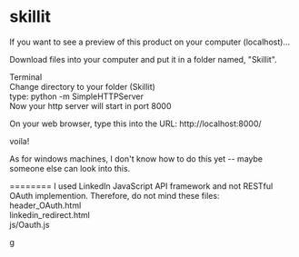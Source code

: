 skillit
=======
If you want to see a preview of this product on your computer (localhost)...

Download files into your computer and put it in a folder named, "Skillit".

Terminal<br>
Change directory to your folder (Skillit)<br>
type: python -m SimpleHTTPServer<br>
Now your http server will start in port 8000

On your web browser, type this into the URL: http://localhost:8000/

voila!

As for windows machines, I don't know how to do this yet -- maybe someone else can look into this.

========
I used LinkedIn JavaScript API framework and not RESTful OAuth implemention. Therefore, do not mind these files:<br> header_OAuth.html<br> 
linkedin_redirect.html<br>
js/Oauth.js<br>

g
